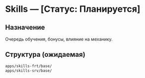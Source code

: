 # Skills — [Статус: Планируется]

## Назначение

Очередь обучения, бонусы, влияние на механику.

## Структура (ожидаемая)

```txt
apps/skills-frt/base/
apps/skills-srv/base/
```
